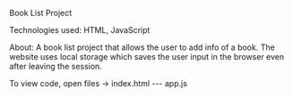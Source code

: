 Book List Project

Technologies used: HTML, JavaScript

About: A book list project that allows the user to add info of a book. The website uses local storage which saves the user input in the browser even after leaving the session.

To view code, open files -> index.html --- app.js